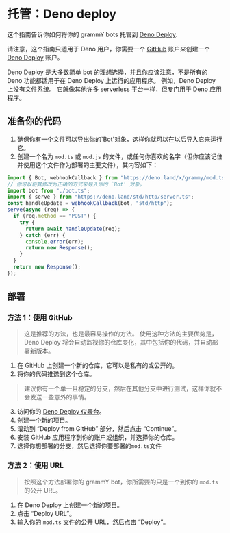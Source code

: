 # 托管：Deno deploy

这个指南告诉你如何将你的 grammY bots 托管到 [Deno Deploy](https://deno.com/deploy).

请注意，这个指南只适用于 Deno 用户，你需要一个 [GitHub](https://github.com) 账户来创建一个 [Deno Deploy](https://deno.com/deploy) 账户。

Deno Deploy 是大多数简单 bot 的理想选择，并且你应该注意，不是所有的 Deno 功能都适用于在 Deno Deploy 上运行的应用程序。
例如，Deno Deploy 上没有文件系统。
它就像其他许多 serverless 平台一样，但专门用于 Deno 应用程序。

## 准备你的代码

1. 确保你有一个文件可以导出你的`Bot'对象，这样你就可以在以后导入它来运行它。
2. 创建一个名为 `mod.ts` 或 `mod.js` 的文件，或任何你喜欢的名字（但你应该记住并使用这个文件作为部署的主要文件），其内容如下：

```ts
import { Bot, webhookCallback } from "https://deno.land/x/grammy/mod.ts";
// 你可以将其修改为正确的方式来导入你的 `Bot' 对象。
import bot from "./bot.ts";
import { serve } from "https://deno.land/std/http/server.ts";
const handleUpdate = webhookCallback(bot, "std/http");
serve(async (req) => {
  if (req.method == "POST") {
    try {
      return await handleUpdate(req);
    } catch (err) {
      console.error(err);
      return new Response();
    }
  }
  return new Response();
});
```

## 部署

### 方法 1：使用 GitHub

> 这是推荐的方法，也是最容易操作的方法。
> 使用这种方法的主要优势是，Deno Deploy 将会自动监视你的仓库变化，其中包括你的代码，并自动部署新版本。

1. 在 GitHub 上创建一个新的仓库，它可以是私有的或公开的。
2. 将你的代码推送到这个仓库。

> 建议你有一个单一且稳定的分支，然后在其他分支中进行测试，这样你就不会发送一些意外的事情。

3. 访问你的 [Deno Deploy 仪表台](https://dash.deno.com/projects)。
4. 创建一个新的项目。
5. 滚动到 “Deploy from GitHub” 部分，然后点击 “Continue”。
6. 安装 GitHub 应用程序到你的账户或组织，并选择你的仓库。
7. 选择你想部署的分支，然后选择你要部署的`mod.ts`文件

### 方法 2：使用 URL

> 按照这个方法部署你的 grammY bot，你所需要的只是一个到你的 `mod.ts` 的公开 URL。

1. 在 Deno Deploy 上创建一个新的项目。
2. 点击 “Deploy URL”。
3. 输入你的 `mod.ts` 文件的公开 URL，然后点击 “Deploy”。
